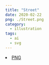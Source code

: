 ```yaml
---
title: "Street"
date: 2020-02-22
png: ./Street.png
category:
  - illustration
tags:
  - ai
  - svg
---
```

<li><a href="./Street.png" download className="btn-png">PNG</a></li>